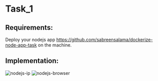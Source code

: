 # Task_1
## Requirements:
Deploy your nodejs app https://github.com/sabreensalama/dockerize-node-app-task on the machine.
## Implementation:
![nodejs-ip](https://github.com/abd0Samy/Sprints_Tasks/assets/26736512/b6e99aee-b265-4717-8055-7354f5220012)
![nodejs-browser](https://github.com/abd0Samy/Sprints_Tasks/assets/26736512/62bbb5c3-eec0-4739-a91a-c192ff36c63e)
